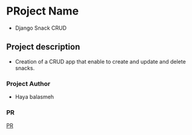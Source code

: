 # PRoject Name

- Django Snack CRUD

## Project description

- Creation of a CRUD app that enable to create and update and delete snacks.

### Project Author

- Haya balasmeh

### PR

[PR](https://github.com/hayabalasmeh/django-crud/pull/1)
